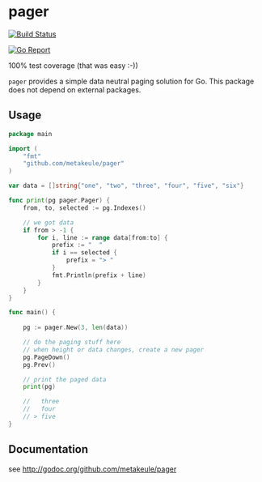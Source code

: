 
pager
=====

[![Build Status](https://secure.travis-ci.org/metakeule/pager.png)](http://travis-ci.org/metakeule/pager)

[![Go Report](https://goreportcard.com/badge/github.com/metakeule/pager)](https://goreportcard.com/report/github.com/metakeule/pager)

100% test coverage (that was easy :-))

`pager` provides a simple data neutral paging solution for Go.
This package does not depend on external packages.


Usage
-----

```go
package main

import (
	"fmt"
	"github.com/metakeule/pager"
)

var data = []string{"one", "two", "three", "four", "five", "six"}

func print(pg pager.Pager) {
	from, to, selected := pg.Indexes()

    // we got data
	if from > -1 {  
		for i, line := range data[from:to] {
			prefix := "  "
			if i == selected {
				prefix = "> "
			}
			fmt.Println(prefix + line)
		}
	}
}

func main() {
	
	pg := pager.New(3, len(data))

    // do the paging stuff here
    // when height or data changes, create a new pager
	pg.PageDown()
	pg.Prev()

    // print the paged data
	print(pg)

	//   three
	//   four
	// > five
}
```

Documentation
-------------

see http://godoc.org/github.com/metakeule/pager